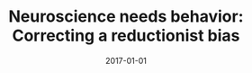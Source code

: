---
title: "Neuroscience needs behavior: Correcting a reductionist bias"
collection: publications
permalink: /publication/2017_neuroscience-needs-behavior:-correcting-a-reductio
date: 2017-01-01
year: 2017
venue: 'Neuron'
authors: 'Krakauer J, Ghazanfar AA, Maciver M, Gomez-Marin A, Poeppel D'
number: '138'
citation: 'Krakauer J, Ghazanfar AA, Maciver M, Gomez-Marin A, Poeppel D (2017). Neuroscience needs behavior: Correcting a reductionist bias. Neuron.'
category: 'article'
---